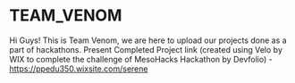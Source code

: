 # TEAM_VENOM
Hi Guys! This is Team Venom, we are here to upload our projects done as a part of hackathons.
Present Completed Project link (created using Velo by WIX to complete the challenge of MesoHacks Hackathon by Devfolio)  - https://ppedu350.wixsite.com/serene
